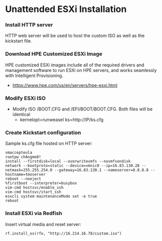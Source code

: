 # Unattended ESXi Installation

### Install HTTP server

HTTP web server will be used to host the custom ISO as well as the kickstart file.  

### Download HPE Customized ESXi Image

HPE customized ESXi images include all of the required drivers and management software to run ESXi on HPE servers, and works seamlessly with Intelligent Provisioning.

* https://www.hpe.com/us/en/servers/hpe-esxi.html

### Modify ESXi ISO

* Modify ISO /BOOT.CFG and /EFI/BOOT/BOOT.CFG.  Both files will be identical
    * kernelopt=runweasel ks=http://IP/ks.cfg
    
### Create Kickstart configuration

Sample ks.cfg file hosted on HTTP server:

    vmaccepteula
    rootpw chAngme0!
    install --firstdisk=local --overwritevmfs --novmfsondisk
    network --bootproto=static --device=vmnic0 --ip=16.83.130.28 --netmask=255.255.254.0 --gateway=16.83.130.1 --nameserver=8.8.8.8 --hostname=tmoserver
    reboot --noeject
    %firstboot --interpreter=busybox
    vim-cmd hostsvc/enable_ssh
    vim-cmd hostsvc/start_ssh
    esxcli system maintenanceMode set -e true
    reboot
    
### Install ESXi via Redfish

Insert virtual media and reset server:

    rf.install_os(rfo, "http://16.214.16.78/custom.iso")
  


